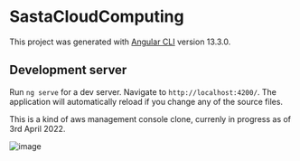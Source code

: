 # SastaCloudComputing

This project was generated with [Angular CLI](https://github.com/angular/angular-cli) version 13.3.0.

## Development server

Run `ng serve` for a dev server. Navigate to `http://localhost:4200/`. The application will automatically reload if you change any of the source files.

This is a kind of aws management console clone, currenly in progress as of 3rd April 2022.

![image](https://user-images.githubusercontent.com/20777854/161447059-68cf4b36-847a-42dd-bfa6-7dbc6fe2d2c2.png)

